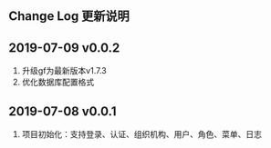 Change Log 更新说明
------------------------------
## 2019-07-09 v0.0.2
1. 升级gf为最新版本v1.7.3
2. 优化数据库配置格式

## 2019-07-08 v0.0.1
1. 项目初始化：支持登录、认证、组织机构、用户、角色、菜单、日志


